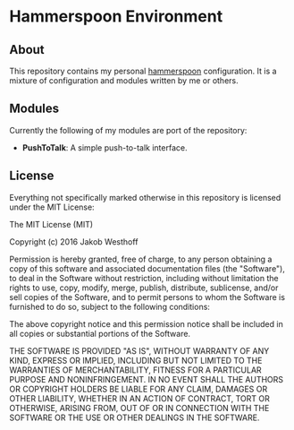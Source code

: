 # Hammerspoon Environment

## About

This repository contains my personal [hammerspoon](http://hammerspoon.org) configuration. It is a mixture of configuration and modules written by me or others.

## Modules

Currently the following of my modules are port of the repository:

- **PushToTalk**: A simple push-to-talk interface.

## License

Everything not specifically marked otherwise in this repository is licensed
under the MIT License:

The MIT License (MIT)

Copyright (c) 2016 Jakob Westhoff

Permission is hereby granted, free of charge, to any person obtaining a copy of
this software and associated documentation files (the "Software"), to deal in
the Software without restriction, including without limitation the rights to
use, copy, modify, merge, publish, distribute, sublicense, and/or sell copies
of the Software, and to permit persons to whom the Software is furnished to do
so, subject to the following conditions:

The above copyright notice and this permission notice shall be included in all
copies or substantial portions of the Software.

THE SOFTWARE IS PROVIDED "AS IS", WITHOUT WARRANTY OF ANY KIND, EXPRESS OR
IMPLIED, INCLUDING BUT NOT LIMITED TO THE WARRANTIES OF MERCHANTABILITY,
FITNESS FOR A PARTICULAR PURPOSE AND NONINFRINGEMENT. IN NO EVENT SHALL THE
AUTHORS OR COPYRIGHT HOLDERS BE LIABLE FOR ANY CLAIM, DAMAGES OR OTHER
LIABILITY, WHETHER IN AN ACTION OF CONTRACT, TORT OR OTHERWISE, ARISING FROM,
OUT OF OR IN CONNECTION WITH THE SOFTWARE OR THE USE OR OTHER DEALINGS IN THE
SOFTWARE.
